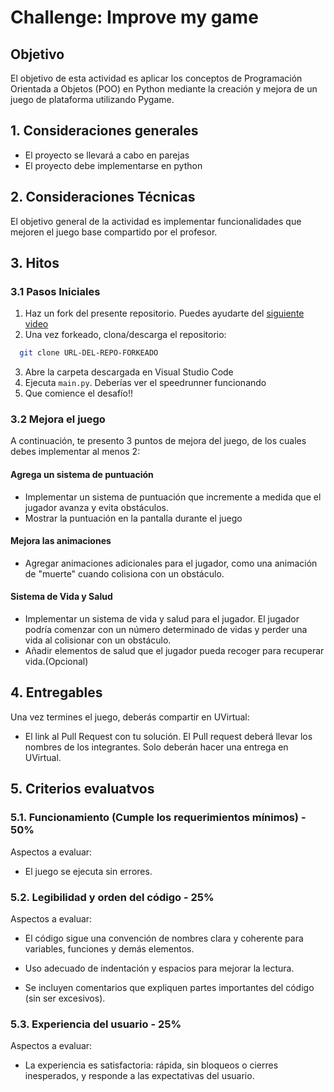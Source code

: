 # Challenge: Improve my game

## Objetivo
El objetivo de esta actividad es aplicar los conceptos de Programación Orientada a Objetos (POO) en Python mediante la creación y mejora de un juego de plataforma utilizando Pygame.

## 1. Consideraciones generales
- El proyecto se llevará a cabo en parejas
- El proyecto debe implementarse en python

## 2. Consideraciones Técnicas
El objetivo general de la actividad es implementar funcionalidades que mejoren el juego base compartido por el profesor.

## 3. Hitos

### 3.1 Pasos Iniciales

1. Haz un fork del presente repositorio. Puedes ayudarte del [siguiente video](https://youtu.be/3m7Z3g_U-Cs?si=eCA7q8u5OVMbl3Sx&t=257)
2.  Una vez forkeado, clona/descarga el repositorio:
  ```bash
    git clone URL-DEL-REPO-FORKEADO
  ```
3. Abre la carpeta descargada en Visual Studio Code
4. Ejecuta `main.py`. Deberías ver el speedrunner funcionando
6. Que comience el desafío!!

### 3.2 Mejora el juego
A continuación, te presento 3 puntos de mejora del juego, de los cuales debes implementar al menos 2:

#### Agrega un sistema de puntuación
- Implementar un sistema de puntuación que incremente a medida que el jugador avanza y evita obstáculos.
- Mostrar la puntuación en la pantalla durante el juego

#### Mejora las animaciones
- Agregar animaciones adicionales para el jugador, como una animación de "muerte" cuando colisiona con un obstáculo.

#### Sistema de Vida y Salud
- Implementar un sistema de vida y salud para el jugador. El jugador podría comenzar con un número determinado de vidas y perder una vida al colisionar con un obstáculo.
- Añadir elementos de salud que el jugador pueda recoger para recuperar vida.(Opcional)


## 4. Entregables
Una vez termines el juego, deberás compartir en UVirtual:
- El link al Pull Request con tu solución. El Pull request deberá llevar los nombres de los integrantes. Solo deberán hacer una entrega en UVirtual.

## 5. Criterios evaluatvos


### 5.1. Funcionamiento (Cumple los requerimientos mínimos) - 50%

Aspectos a evaluar:

- El juego se ejecuta sin errores.


### 5.2. Legibilidad y orden del código - 25%


Aspectos a evaluar:

- El código sigue una convención de nombres clara y coherente para variables, funciones y demás elementos.

- Uso adecuado de indentación y espacios para mejorar la lectura.

- Se incluyen comentarios que expliquen partes importantes del código (sin ser excesivos).


### 5.3. Experiencia del usuario - 25%

Aspectos a evaluar:

- La experiencia es satisfactoria: rápida, sin bloqueos o cierres inesperados, y responde a las expectativas del usuario.